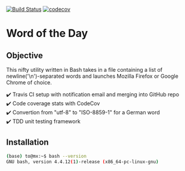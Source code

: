 [![Build Status](https://travis-ci.com/tezzytezzy/word-of-day.svg?branch=main)](https://travis-ci.com/tezzytezzy/word-of-day) [![codecov](https://codecov.io/gh/tezzytezzy/word-of-day/branch/main/graph/badge.svg?token=MOI7R3BGLJ)](https://codecov.io/gh/tezzytezzy/word-of-day)


# Word of the Day

## Objective
This nifty utility written in Bash takes in a file containing a list of newline('\n')-separated words and launches Mozilla Firefox or Google Chrome of choice.

:heavy_check_mark: Travis CI setup with notification email and merging into GitHub repo  
:heavy_check_mark: Code coverage stats with CodeCov  
:heavy_check_mark: Convertion from "utf-8" to "ISO-8859-1" for a German word  
:heavy_check_mark: TDD unit testing framework  

## Installation

```bash
(base) to@mx:~$ bash --version
GNU bash, version 4.4.12(1)-release (x86_64-pc-linux-gnu)
```
